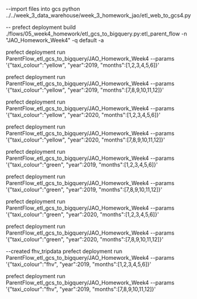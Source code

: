 --import files into gcs
python ../../week_3_data_warehouse/week_3_homework_jao/etl_web_to_gcs4.py



--
prefect deployment build  ./flows/05_week4_homework/etl_gcs_to_bigquery.py:etl_parent_flow -n "JAO_Homework_Week4" -q default -a




 prefect deployment run ParentFlow_etl_gcs_to_bigquery/JAO_Homework_Week4 --params '{"taxi_colour":"yellow", "year":2019, "months":[1,2,3,4,5,6]}'

 prefect deployment run ParentFlow_etl_gcs_to_bigquery/JAO_Homework_Week4 --params '{"taxi_colour":"yellow", "year":2019, "months":[7,8,9,10,11,12]}'

 prefect deployment run ParentFlow_etl_gcs_to_bigquery/JAO_Homework_Week4 --params '{"taxi_colour":"yellow", "year":2020, "months":[1,2,3,4,5,6]}'

 prefect deployment run ParentFlow_etl_gcs_to_bigquery/JAO_Homework_Week4 --params '{"taxi_colour":"yellow", "year":2020, "months":[7,8,9,10,11,12]}'



 prefect deployment run ParentFlow_etl_gcs_to_bigquery/JAO_Homework_Week4 --params '{"taxi_colour":"green", "year":2019, "months":[1,2,3,4,5,6]}'

 prefect deployment run ParentFlow_etl_gcs_to_bigquery/JAO_Homework_Week4 --params '{"taxi_colour":"green", "year":2019, "months":[7,8,9,10,11,12]}'

 prefect deployment run ParentFlow_etl_gcs_to_bigquery/JAO_Homework_Week4 --params '{"taxi_colour":"green", "year":2020, "months":[1,2,3,4,5,6]}'

 prefect deployment run ParentFlow_etl_gcs_to_bigquery/JAO_Homework_Week4 --params '{"taxi_colour":"green", "year":2020, "months":[7,8,9,10,11,12]}'



--created fhv_tripdata 
 prefect deployment run ParentFlow_etl_gcs_to_bigquery/JAO_Homework_Week4 --params '{"taxi_colour":"fhv", "year":2019, "months":[1,2,3,4,5,6]}'

 prefect deployment run ParentFlow_etl_gcs_to_bigquery/JAO_Homework_Week4 --params '{"taxi_colour":"fhv", "year":2019, "months":[7,8,9,10,11,12]}'